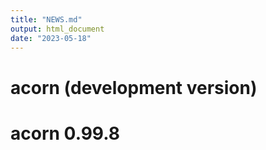 ```yaml
---
title: "NEWS.md"
output: html_document
date: "2023-05-18"
---
```


# acorn (development version)

# acorn 0.99.8
